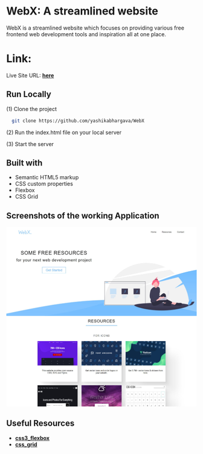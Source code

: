 
# WebX: A streamlined website

WebX is a streamlined website which focuses on providing various free frontend web development tools and inspiration all at one place.

# Link:
Live Site URL: [**here**](https://yashikabhargava.github.io/WebX/)

## Run Locally

(1) Clone the project


```bash
  git clone https://github.com/yashikabhargava/WebX
```

(2) Run the index.html file on your local server


(3) Start the server

  
## Built with

- Semantic HTML5 markup
- CSS custom properties
- Flexbox
- CSS Grid
  
## Screenshots of the working Application

<img src="img\Screenshot1.jpg"> 
<img src="img\Screenshot2.jpg">

 
## Useful Resources

 - [**css3_flexbox**](https://www.w3schools.com/css/css3_flexbox.asp)
 - [**css_grid**](https://www.w3schools.com/css/css_grid.asp)

  
